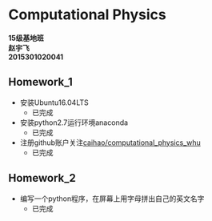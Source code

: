 # Computational Physics
__15级基地班__       
__赵宇飞__       
__2015301020041__  

## Homework_1
- 安装Ubuntu16.04LTS
  + 已完成
- 安装python2.7运行环境anaconda
  + 已完成
- 注册github账户关注[caihao/computational_physics_whu](https://github.com/caihao/computational_physics_whu)
  + 已完成

## Homework_2
- 编写一个python程序，在屏幕上用字母拼出自己的英文名字
  + 已完成

